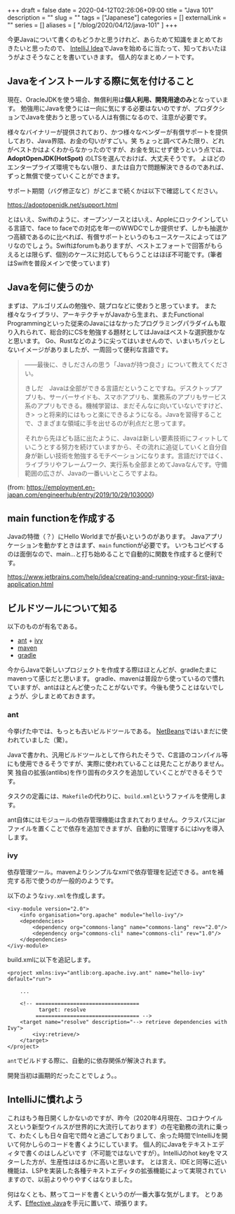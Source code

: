 +++
draft = false
date = 2020-04-12T02:26:06+09:00
title = "Java 101"
description = ""
slug = ""
tags = ["Japanese"]
categories = []
externalLink = ""
series = []
aliases = [
    "/blog/2020/04/12/java-101"
]
+++

今更Javaについて書くのもどうかと思うけれど、あらためて知識をまとめておきたいと思ったので、
[IntelliJ Idea](https://www.jetbrains.com/idea/)でJavaを始めるに当たって、知っておいたほうがよさそうなことを書いていきます。
個人的なまとめノートです。

## Javaをインストールする際に気を付けること

現在、OracleJDKを使う場合、無償利用は**個人利用、開発用途のみ**となっています。
勉強用にJavaを使うには一向に気にする必要はないのですが、プロダクションでJavaを使おうと思っている人は有償になるので、注意が必要です。

様々なバイナリーが提供されており、かつ様々なベンダーが有償サポートを提供しており、Java界隈、お金の匂いがすごい。笑
ちょっと調べてみた限り、どれがベストかはよくわからなかったのですが、お金を気にせず使うという点では、**AdoptOpenJDK(HotSpot)** のLTSを選んでおけば、大丈夫そうです。
よほどのエンタープライズ環境でもない限り、または自力で問題解決できるのであれば、ずっと無償で使っていくことができます。

サポート期間（バグ修正など）がどこまで続くかは以下で確認してください。

https://adoptopenjdk.net/support.html

とはいえ、Swiftのように、オープンソースとはいえ、Appleにロックインしている言語で、face to faceでの対応を年一のWWDCでしか提供せず、しかも抽選かつ高額であるのに比べれば、有償サポートというのもユースケースによってはアリなのでしょう。Swiftはforumもありますが、ベストエフォートで回答がもらえるとは限らず、個別のケースに対応してもらうことはほぼ不可能です。(筆者はSwiftを普段メインで使っています)

## Javaを何に使うのか

まずは、アルゴリズムの勉強や、競プロなどに使おうと思っています。
また様々なライブラリ、アーキテクチャがJavaから生まれ、またFunctional Programmingといった従来のJavaにはなかったプログラミングパラダイムも取り入れられて、総合的にCSを勉強する題材としてはJavaはベストな選択肢かなと思います。
Go、Rustなどのように尖ってはいませんので、いまいちパッとしないイメージがありましたが、一周回って便利な言語です。

> ——最後に、きしださんの思う「Javaが持つ良さ」について教えてください。
>
> きしだ　Javaは全部ができる言語だということですね。デスクトップアプリも、サーバーサイドも、スマホアプリも、業務系のアプリもサービス系のアプリもできる。機械学習は、まだそんなに向いていないですけど、き> っと将来的にはもっと楽にできるようになる。Javaを習得することで、さまざまな領域に手を出せるのが利点だと思ってます。
>
> それから先ほども話に出たように、Javaは新しい要素技術にフィットしていこうとする努力を続けていますから、その流れに追従していくと自分自身が新しい技術を勉強するモチベーションになります。言語だけではく、ライブラリやフレームワーク、実行系も全部まとめてJavaなんです。守備範囲の広さが、Javaの一番いいところですよね。

(from: https://employment.en-japan.com/engineerhub/entry/2019/10/29/103000)

## main functionを作成する

Javaの特徴（？）にHello Worldまでが長いというのがあります。
Javaアプリケーションを動かすときはまず、`main` functionが必要です。
いつもコピペするのは面倒なので、main...と打ち始めることで自動的に関数を作成すると便利です。

https://www.jetbrains.com/help/idea/creating-and-running-your-first-java-application.html


## ビルドツールについて知る

以下のものが有名である。

- [ant](https://ant.apache.org/) + [ivy](https://ant.apache.org/ivy/)
- [maven](https://maven.apache.org/)
- [gradle](https://gradle.org/)

今からJavaで新しいプロジェクトを作成する際はほとんどが、gradleたまにmavenって感じだと思います。
gradle、mavenは普段から使っているので慣れていますが、antはほとんど使ったことがないです。今後も使うことはないでしょうが、少しまとめておきます。

### ant

今挙げた中では、もっとも古いビルドツールである。
[NetBeans](http://hg.netbeans.org/main/file/)ではいまだに使われていました（驚）。

Javaで書かれ、汎用ビルドツールとして作られたそうで、C言語のコンパイル等にも使用できるそうですが、実際に使われていることは見たことがありません。笑
独自の拡張(antlibs)を作り固有のタスクを追加していくことができるそうです。

タスクの定義には、`Makefile`の代わりに、`build.xml`というファイルを使用します。

ant自体にはモジュールの依存管理機能は含まれておりません。クラスパスにjarファイルを置くことで依存を追加できますが、自動的に管理するにはivyを導入します。

### ivy

依存管理ツール。mavenよりシンプルなxmlで依存管理を記述できる。antを補完する形で使うのが一般的のようです。

以下のような`ivy.xml`を作成します。

```
<ivy-module version="2.0">
    <info organisation="org.apache" module="hello-ivy"/>
    <dependencies>
        <dependency org="commons-lang" name="commons-lang" rev="2.0"/>
        <dependency org="commons-cli" name="commons-cli" rev="1.0"/>
    </dependencies>
</ivy-module>
```

build.xmlに以下を追記します。

```
<project xmlns:ivy="antlib:org.apache.ivy.ant" name="hello-ivy" default="run">

    ...

    <!-- =================================
          target: resolve
         ================================= -->
    <target name="resolve" description="--> retrieve dependencies with Ivy">
        <ivy:retrieve/>
    </target>
</project>
```

`ant`でビルドする際に、自動的に依存関係が解決されます。

開発当初は画期的だったことでしょう。。

## IntelliJに慣れよう

これはもう毎日開くしかないのですが、昨今（2020年4月現在、コロナウイルスという新型ウイルスが世界的に大流行しております）の在宅勤務の流れに乗って、わたくしも日々自宅で悶々と過ごしておりまして、余った時間でIntelliJを開いて何かしらのコードを書くようにしています。
個人的にJavaをテキストエディタで書くのはしんどいです（不可能ではないですが）。IntelliJのhot keyをマスターした方が、生産性ははるかに高いと思います。
とは言え、IDEと同等に近い機能は、LSPを実装した各種テキストエディタの拡張機能によって実現されていますので、以前よりやりやすくはなりました。

何はなくとも、黙ってコードを書くというのが一番大事な気がします。
とりあえず、[Effective Java](https://amzn.to/2RwEuol)を手元に置いて、頑張ります。